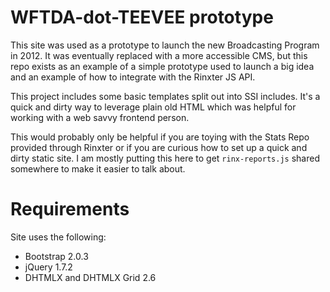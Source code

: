 WFTDA-dot-TEEVEE prototype
====

This site was used as a prototype to launch the new Broadcasting Program in 2012. It was eventually replaced with a more accessible CMS, but this repo exists as an example of a simple prototype used to launch a big idea and an example of how to integrate with the Rinxter JS API.

This project includes some basic templates split out into SSI includes. It's a quick and dirty way to leverage plain old HTML which was helpful for working with a web savvy frontend person.

This would probably only be helpful if you are toying with the Stats Repo provided through Rinxter or if you are curious how to set up a quick and dirty static site. I am mostly putting this here to get `rinx-reports.js` shared somewhere to make it easier to talk about.

Requirements
====

Site uses the following:

- Bootstrap 2.0.3
- jQuery 1.7.2
- DHTMLX and DHTMLX Grid 2.6

